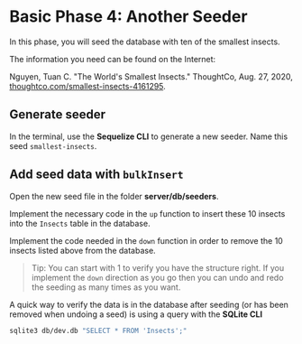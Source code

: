 # Basic Phase 4: Another Seeder

In this phase, you will seed the database with ten of the smallest insects.

The information you need can be found on the Internet:

Nguyen, Tuan C. "The World's Smallest Insects." ThoughtCo, Aug. 27, 2020,
[thoughtco.com/smallest-insects-4161295][data-source].

## Generate seeder

In the terminal, use the **Sequelize CLI** to generate a new seeder. Name this
seed `smallest-insects`.

## Add seed data with `bulkInsert`

Open the new seed file in the folder __server/db/seeders__.

Implement the necessary code in the `up` function to insert these 10 insects
into the `Insects` table in the database.

Implement the code needed in the `down` function in order to remove the 10 insects
listed above from the database.

> Tip: You can start with 1 to verify you have the structure right. If you
> implement the `down` direction as you go then you can undo and redo the
> seeding as many times as you want.

A quick way to verify the data is in the database after seeding (or has been
removed when undoing a seed) is using a query with the **SQLite CLI**

```sh
sqlite3 db/dev.db "SELECT * FROM 'Insects';"
```

[data-source]: https://www.thoughtco.com/smallest-insects-4161295
